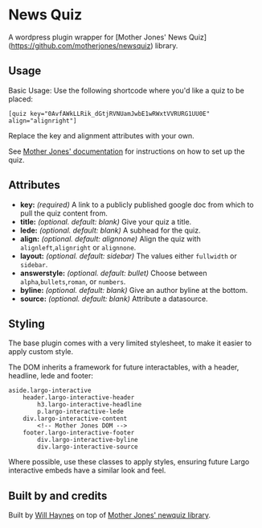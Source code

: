 # News Quiz

A wordpress plugin wrapper for [Mother Jones' News Quiz] (https://github.com/motherjones/newsquiz) library.

## Usage

Basic Usage: Use the following shortcode where you'd like a quiz to be placed:

	[quiz key="0AvfAWkLLRik_dGtjRVNUamJwbE1wRWxtVVRURG1UU0E" align="alignright"]

Replace the key and alignment attributes with your own.

See [Mother Jones' documentation](https://github.com/motherjones/newsquiz/blob/master/README.md) for instructions on how to set up the quiz.

## Attributes

 - **key:** *(required)* A link to a publicly published google doc from which to pull the quiz content from.
 - **title:** *(optional. default: blank)* Give your quiz a title.
 - **lede:** *(optional. default: blank)* A subhead for the quiz.
 - **align:** *(optional. default: alignnone)* Align the quiz with `alignleft`,`alignright` or `alignnone`.
 - **layout:** *(optional. default: sidebar)* The values either `fullwidth` or `sidebar`.
 - **answerstyle:** *(optional. default: bullet)* Choose between `alpha`,`bullets`,`roman`, or `numbers`.
 - **byline:** *(optional. default: blank)* Give an author byline at the bottom.
 - **source:** *(optional. default: blank)* Attribute a datasource.

## Styling

The base plugin comes with a very limited stylesheet, to make it easier to apply custom style.

The DOM inherits a framework for future interactables, with a header, headline, lede and footer:

	aside.largo-interactive
		header.largo-interactive-header
			h3.largo-interactive-headline
			p.largo-interactive-lede
		div.largo-interactive-content
			<!-- Mother Jones DOM -->
		footer.largo-interactive-footer
			div.largo-interactive-byline
			div.largo-interactive-source

Where possible, use these classes to apply styles, ensuring future Largo interactive embeds have a similar look and feel.

## Built by and credits

Built by [Will Haynes](https://github.com/willhaynes) on top of [Mother Jones' newquiz library](https://github.com/motherjones/newsquiz).
